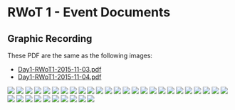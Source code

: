 # RWoT 1 - Event Documents 

## Graphic Recording

These PDF are the same as the following images:
* [Day1-RWoT1-2015-11-03.pdf](graphic-recording/Day1-RWoT1-2015-11-03.pdf)
* [Day1-RWoT1-2015-11-04.pdf](graphic-recording/Day1-RWoT2-2015-11-04.pdf)

![](graphic-recording/01_Day-1-Welcome-and-Intro.jpg)
![](graphic-recording/02_Dot-Voting_Ideas-to-Explore.jpg)
![](graphic-recording/02_Dot-Voting_Table-7.JPG)
![](graphic-recording/02_DotVoting_Stickies_1of2.jpg)
![](graphic-recording/02_DotVoting_Stickies_2of2.jpg)
![](graphic-recording/02_TeamTopics_Table1.jpg)
![](graphic-recording/02_TeamTopics_Table2.jpg)
![](graphic-recording/02_TeamTopics_Table3.jpg)
![](graphic-recording/02_TeamTopics_Table4.jpg)
![](graphic-recording/02_TeamTopics_Table5.jpg)
![](graphic-recording/03_Day-1-Report-Out_Summary-By-Team.jpg)
![](graphic-recording/03_Team-Graphic_DPKI.jpg)
![](graphic-recording/03_Team-Graphic_Smart-Signature.jpg)
![](graphic-recording/03_Team-Graphic_Sybil-Resilient.jpg)
![](graphic-recording/03_Team-Graphic_Trust.jpg)
![](graphic-recording/03_Team-Graphic_Use-Cases.jpg)
![](graphic-recording/04_Day-1-Close_Thankful-For.jpg)
![](graphic-recording/05_Day-2-Intro-and-Context.jpg)
![](graphic-recording/05_Day2_IntroContinued_AndLookingForward.jpg)
![](graphic-recording/06_Day-2_Plenary-Mind-Map_2of3.jpg)
![](graphic-recording/06_Day2_Plenary-Mind-Map_1of3.jpg)
![](graphic-recording/06_Day2_Plenary-Mind-Map_3of3.jpg)
![](graphic-recording/07_Final-Report-Out_Better-Decisions.jpg)
![](graphic-recording/07_Final-Report-Out_Creating-Distrib-Registry.jpg)
![](graphic-recording/07_Final-Report-Out_DPKI.jpg)
![](graphic-recording/07_Final-Report-Out_Rebrand-WOT_1of2.jpg)
![](graphic-recording/07_Final-Report-Out_Rebrand-WOT_2of2.jpg)
![](graphic-recording/07_Final-Report-Out_Smart-Signatures.jpg)
![](graphic-recording/07_Final-Report-Out_Use-Cases.jpg)
![](graphic-recording/08_Closing-Plenary_1of5.jpg)
![](graphic-recording/08_Closing-Plenary_2of5.jpg)
![](graphic-recording/08_Closing-Plenary_3of5.jpg)
![](graphic-recording/08_Closing-Plenary_4of5.jpg)
![](graphic-recording/08_Closing-Plenary_5of5.jpg)
![](graphic-recording/09_Next_Step_Summary.jpg)
